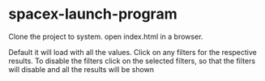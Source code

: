 # spacex-launch-program

Clone the project to system.
open index.html in a browser.

Default it will load with all the values.
Click on any filters for the respective results.
To disable the filters click on the selected filters, so that the filters will disable and all the results will be shown
